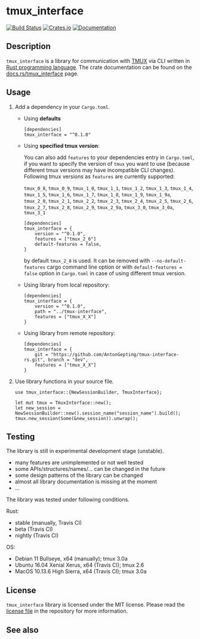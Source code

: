 # tmux_interface

[![Build Status](https://travis-ci.com/AntonGepting/tmux-interface-rs.svg?branch=master)](https://travis-ci.com/AntonGepting/tmux-interface-rs)
[![Crates.io](https://img.shields.io/crates/v/tmux_interface.svg)](https://crates.io/crates/tmux_interface)
[![Documentation](https://docs.rs/tmux_interface/badge.svg)](https://docs.rs/tmux_interface)


## Description

`tmux_interface` is a library for communication with
[TMUX](https://github.com/tmux/tmux) via CLI written in [Rust programming
language](https://www.rust-lang.org/). The crate documentation can be found on
the [docs.rs/tmux_interface](https://docs.rs/tmux_interface) page.


## Usage

1. Add a dependency in your `Cargo.toml`.

    - Using **defaults**
        ```
        [dependencies]
        tmux_interface = "^0.1.0"
        ```

    - Using **specified tmux version**:

        You can also add `features` to your dependencies entry in `Cargo.toml`, if
        you want to specify the version of `tmux` you want to use (because
        different tmux versions may have incompatible CLI changes). Following
        tmux versions as `features` are currently supported:

        `tmux_0_8`, `tmux_0_9`, `tmux_1_0`, `tmux_1_1`, `tmux_1_2`, `tmux_1_3`,
        `tmux_1_4`, `tmux_1_5`, `tmux_1_6`, `tmux_1_7`, `tmux_1_8`, `tmux_1_9`,
        `tmux_1_9a`, `tmux_2_0`, `tmux_2_1`, `tmux_2_2`, `tmux_2_3`, `tmux_2_4`,
        `tmux_2_5`, `tmux_2_6`, `tmux_2_7`, `tmux_2_8`, `tmux_2_9`, `tmux_2_9a`,
        `tmux_3_0`, `tmux_3_0a`, `tmux_3_1`

        ```
        [dependencies]
        tmux_interface = {
            version = "^0.1.0",
            features = ["tmux_2_6"]
            default-features = false,
        }
        ```

        by default `tmux_2_8` is used. It can be removed with
        `--no-default-features` cargo command line option or with `default-features
        = false` option in `Cargo.toml` in case of using different tmux version.

    - Using library from local repository:
        ```
        [dependencies]
        tmux_interface = {
            version = "^0.1.0",
            path = "../tmux-interface",
            features = ["tmux_X_X"]
        }
        ```

    - Using library from remote repository:
        ```
        [dependencies]
        tmux_interface = {
            git = "https://github.com/AntonGepting/tmux-interface-rs.git", branch = "dev",
            features = ["tmux_X_X"]
        }
        ```

2. Use library functions in your source file.

    ```
    use tmux_interface::{NewSessionBuilder, TmuxInterface};

    let mut tmux = TmuxInterface::new();
    let new_session = NewSessionBuilder::new().session_name("session_name").build();
    tmux.new_session(Some(&new_session)).unwrap();
    ```

## Testing

The library is still in experimental development stage (unstable).
- many features are unimplemented or not well tested
- some APIs/structures/names/... can be changed in the future
- some design patterns of the library can be changed
- almost all library documentation is missing at the moment
- ...

The library was tested under following conditions.

Rust:
- stable (manually, Travis CI)
- beta (Travis CI)
- nightly (Travis CI)

OS:
- Debian 11 Bullseye, x64 (manually); tmux 3.0a
- Ubuntu 16.04 Xenial Xerus, x64 (Travis CI); tmux 2.6
- MacOS 10.13.6 High Sierra, x64 (Travis CI); tmux 3.0a


## License

`tmux_interface` library is licensed under the MIT license. Please read the
[license file](LICENSE.md) in the repository for more information.

## See also

<!--- [Rust programming language](https://www.rust-lang.org/)-->
<!--- [crates.io](https://www.crates.io/)-->
<!--- [docs.rs](https://www.docs.rs/)-->
<!--- [rust-clippy](https://github.com/rust-lang/rust-clippy)-->
<!--- [TMUX](https://github.com/tmux/tmux)-->
<!--- [TMUX man](http://man7.org/linux/man-pages/man1/tmux.1.html)-->
